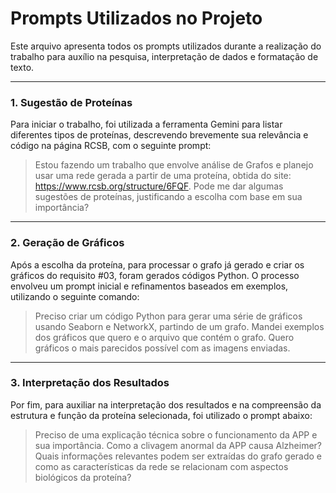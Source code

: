 # Prompts Utilizados no Projeto

Este arquivo apresenta todos os prompts utilizados durante a realização do trabalho para auxílio na pesquisa, interpretação de dados e formatação de texto.

---

### 1. Sugestão de Proteínas

Para iniciar o trabalho, foi utilizada a ferramenta Gemini para listar diferentes tipos de proteínas, descrevendo brevemente sua relevância e código na página RCSB, com o seguinte prompt:

> Estou fazendo um trabalho que envolve análise de Grafos e planejo usar uma rede gerada a partir de uma proteína, obtida do site: https://www.rcsb.org/structure/6FQF. Pode me dar algumas sugestões de proteínas, justificando a escolha com base em sua importância?

---

### 2. Geração de Gráficos

Após a escolha da proteína, para processar o grafo já gerado e criar os gráficos do requisito #03, foram gerados códigos Python. O processo envolveu um prompt inicial e refinamentos baseados em exemplos, utilizando o seguinte comando:

> Preciso criar um código Python para gerar uma série de gráficos usando Seaborn e NetworkX, partindo de um grafo. Mandei exemplos dos gráficos que quero e o arquivo que contém o grafo. Quero gráficos o mais parecidos possível com as imagens enviadas.

---

### 3. Interpretação dos Resultados

Por fim, para auxiliar na interpretação dos resultados e na compreensão da estrutura e função da proteína selecionada, foi utilizado o prompt abaixo:

> Preciso de uma explicação técnica sobre o funcionamento da APP e sua importância. Como a clivagem anormal da APP causa Alzheimer? Quais informações relevantes podem ser extraídas do grafo gerado e como as características da rede se relacionam com aspectos biológicos da proteína?

